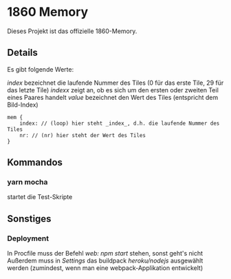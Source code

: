 # 1860 Memory

Dieses Projekt ist das offizielle 1860-Memory.

## Details

Es gibt folgende Werte:

_index_ bezeichnet die laufende Nummer des Tiles (0 für das erste Tile, 29 für das letzte Tile)
_indexx_ zeigt an, ob es sich um den ersten oder zweiten Teil eines Paares handelt
_value_ bezeichnet den Wert des Tiles (entspricht dem Bild-Index)

```
mem {
    index: // (loop) hier steht _index_, d.h. die laufende Nummer des Tiles
    nr: // (nr) hier steht der Wert des Tiles
}
```

## Kommandos

### yarn mocha

startet die Test-Skripte

## Sonstiges

### Deployment

In Procfile muss der Befehl _web: npm start_ stehen, sonst geht's nicht
Außerdem muss in _Settings_ das buildpack _heroku/nodejs_ ausgewählt werden (zumindest, wenn man eine webpack-Applikation entwickelt)
